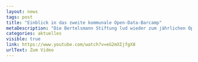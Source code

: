 ```yaml
---
layout: news
tags: post
title: "Einblick in das zweite kommunale Open-Data-Barcamp"
metaDescription: "Die Bertelsmann Stiftung lud wieder zum jährlichen Open-Data-Barcamp und die ODIS war mit dabei. Mit eigenen Sessionbeiträgen zu Dateninventuren und Linked Open Data und vielen interessanten Gesprächen und Diskussionen war der Tag in Köln ein voller Erfolg. Einige Einblicke und Statements der ODIS sind in einem kurzen Video zu sehen, dass die Bertelsmannstiftung im Nachgang veröffentlicht hat."
categories: aktuelles
visible: true
link: https://www.youtube.com/watch?v=eG2mXIjfgX8
urlText: Zum Video
---
```

